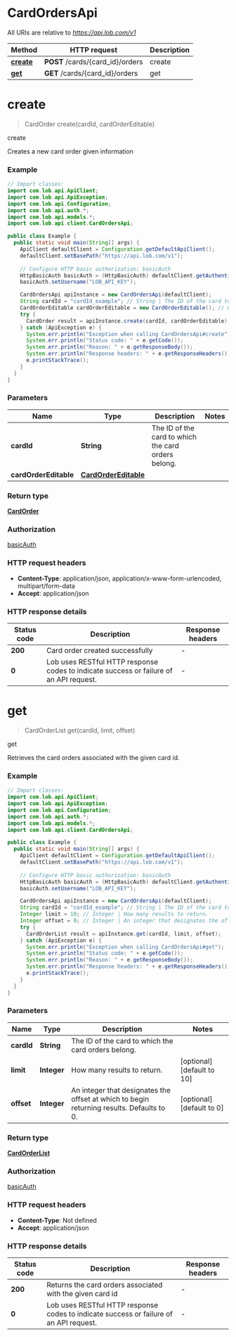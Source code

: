 # CardOrdersApi

All URIs are relative to *https://api.lob.com/v1*

Method | HTTP request | Description
------------- | ------------- | -------------
[**create**](CardOrdersApi.md#create) | **POST** /cards/{card_id}/orders | create
[**get**](CardOrdersApi.md#get) | **GET** /cards/{card_id}/orders | get


<a name="create"></a>
# **create**
> CardOrder create(cardId, cardOrderEditable)

create

Creates a new card order given information

### Example
```java
// Import classes:
import com.lob.api.ApiClient;
import com.lob.api.ApiException;
import com.lob.api.Configuration;
import com.lob.api.auth.*;
import com.lob.api.models.*;
import com.lob.api.client.CardOrdersApi;

public class Example {
  public static void main(String[] args) {
    ApiClient defaultClient = Configuration.getDefaultApiClient();
    defaultClient.setBasePath("https://api.lob.com/v1");
    
    // Configure HTTP basic authorization: basicAuth
    HttpBasicAuth basicAuth = (HttpBasicAuth) defaultClient.getAuthentication("basicAuth");
    basicAuth.setUsername("LOB_API_KEY");

    CardOrdersApi apiInstance = new CardOrdersApi(defaultClient);
    String cardId = "cardId_example"; // String | The ID of the card to which the card orders belong.
    CardOrderEditable cardOrderEditable = new CardOrderEditable(); // CardOrderEditable | 
    try {
      CardOrder result = apiInstance.create(cardId, cardOrderEditable);
    } catch (ApiException e) {
      System.err.println("Exception when calling CardOrdersApi#create");
      System.err.println("Status code: " + e.getCode());
      System.err.println("Reason: " + e.getResponseBody());
      System.err.println("Response headers: " + e.getResponseHeaders());
      e.printStackTrace();
    }
  }
}
```

### Parameters

Name | Type | Description  | Notes
------------- | ------------- | ------------- | -------------
 **cardId** | **String**| The ID of the card to which the card orders belong. |
 **cardOrderEditable** | [**CardOrderEditable**](CardOrderEditable.md)|  |

### Return type

[**CardOrder**](CardOrder.md)

### Authorization

[basicAuth](../README.md#basicAuth)

### HTTP request headers

 - **Content-Type**: application/json, application/x-www-form-urlencoded, multipart/form-data
 - **Accept**: application/json

### HTTP response details
| Status code | Description | Response headers |
|-------------|-------------|------------------|
**200** | Card order created successfully |  -  |
**0** | Lob uses RESTful HTTP response codes to indicate success or failure of an API request. |  -  |

<a name="get"></a>
# **get**
> CardOrderList get(cardId, limit, offset)

get

Retrieves the card orders associated with the given card id.

### Example
```java
// Import classes:
import com.lob.api.ApiClient;
import com.lob.api.ApiException;
import com.lob.api.Configuration;
import com.lob.api.auth.*;
import com.lob.api.models.*;
import com.lob.api.client.CardOrdersApi;

public class Example {
  public static void main(String[] args) {
    ApiClient defaultClient = Configuration.getDefaultApiClient();
    defaultClient.setBasePath("https://api.lob.com/v1");
    
    // Configure HTTP basic authorization: basicAuth
    HttpBasicAuth basicAuth = (HttpBasicAuth) defaultClient.getAuthentication("basicAuth");
    basicAuth.setUsername("LOB_API_KEY");

    CardOrdersApi apiInstance = new CardOrdersApi(defaultClient);
    String cardId = "cardId_example"; // String | The ID of the card to which the card orders belong.
    Integer limit = 10; // Integer | How many results to return.
    Integer offset = 0; // Integer | An integer that designates the offset at which to begin returning results. Defaults to 0.
    try {
      CardOrderList result = apiInstance.get(cardId, limit, offset);
    } catch (ApiException e) {
      System.err.println("Exception when calling CardOrdersApi#get");
      System.err.println("Status code: " + e.getCode());
      System.err.println("Reason: " + e.getResponseBody());
      System.err.println("Response headers: " + e.getResponseHeaders());
      e.printStackTrace();
    }
  }
}
```

### Parameters

Name | Type | Description  | Notes
------------- | ------------- | ------------- | -------------
 **cardId** | **String**| The ID of the card to which the card orders belong. |
 **limit** | **Integer**| How many results to return. | [optional] [default to 10]
 **offset** | **Integer**| An integer that designates the offset at which to begin returning results. Defaults to 0. | [optional] [default to 0]

### Return type

[**CardOrderList**](CardOrderList.md)

### Authorization

[basicAuth](../README.md#basicAuth)

### HTTP request headers

 - **Content-Type**: Not defined
 - **Accept**: application/json

### HTTP response details
| Status code | Description | Response headers |
|-------------|-------------|------------------|
**200** | Returns the card orders associated with the given card id |  -  |
**0** | Lob uses RESTful HTTP response codes to indicate success or failure of an API request. |  -  |

